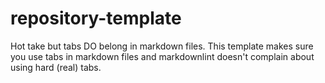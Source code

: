 # repository-template
Hot take but tabs DO belong in markdown files. This template makes sure you use tabs in markdown files and markdownlint doesn't complain about using hard (real) tabs.
